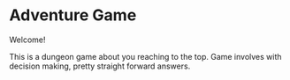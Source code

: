# Adventure Game

Welcome!

This is a dungeon game about you reaching to the top. Game involves with decision making, pretty straight forward answers. 
